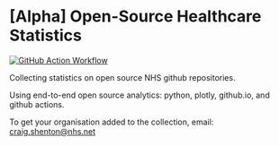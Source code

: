 # [Alpha] Open-Source Healthcare Statistics

[![GitHub Action Workflow](https://github.com/nhs-pycom/open-health-statistics/actions/workflows/main.yml/badge.svg)](https://github.com/nhs-pycom/open-health-statistics/actions/workflows/main.yml)

Collecting statistics on open source NHS github repositories.

Using end-to-end open source analytics: python, plotly, github.io, and github actions.

To get your organisation added to the collection, email: craig.shenton@nhs.net
